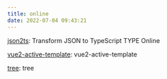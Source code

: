 ```yaml
---
title: online
date: 2022-07-04 09:43:21
---
```


[json2ts](https://chpshy.github.io/json2ts/index.html): Transform JSON to TypeScript TYPE Online

[vue2-active-template](https://chpshy.github.io/vue2-active-template/): vue2-active-template

[tree](https://chpshy.github.io/tree/): tree
